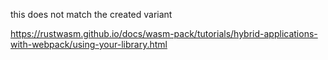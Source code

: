 this does not match the created variant

https://rustwasm.github.io/docs/wasm-pack/tutorials/hybrid-applications-with-webpack/using-your-library.html
